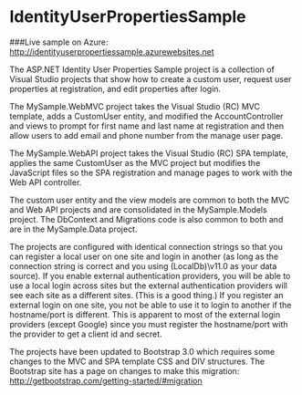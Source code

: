 IdentityUserPropertiesSample
============================

###Live sample on Azure: http://identityuserpropertiessample.azurewebsites.net

The ASP.NET Identity User Properties Sample project is a collection of Visual Studio projects that show how to create a custom user, request user properties at registration, and edit properties after login.

The MySample.WebMVC project takes the Visual Studio (RC) MVC template, adds a CustomUser entity, and modified the AccountController and views to prompt for first name and last name at registration and then allow users to add email and phone number from the manage user page.

The MySample.WebAPI project takes the Visual Studio (RC) SPA template, applies the same CustomUser as the MVC project but modifies the JavaScript files so the SPA registration and manage pages  to work with the Web API controller.

The custom user entity and the view models are common to both the MVC and Web API projects and are consolidated in the MySample.Models project.
The DbContext and Migrations code is also common to both and are in the MySample.Data project.

The projects are configured with identical connection strings so that you can register a local user on one site and login in another (as long as the connection string is correct and you using (LocalDb)\v11.0 as your data source).  If you enable external authentication providers, you will be able to use a local login across sites but the external authentication providers will see each site as a different sites.  (This is a good thing.)  If you register an external login on one site, you not be able to use it to login to another if the hostname/port is different.  This is apparent to most of the external login providers (except Google) since you must register the hostname/port with the provider to get a client id and secret.

The projects have been updated to Bootstrap 3.0 which requires some changes to the MVC and SPA template CSS and DIV structures.  The Bootstrap site has a page on changes to make this migration: http://getbootstrap.com/getting-started/#migration


